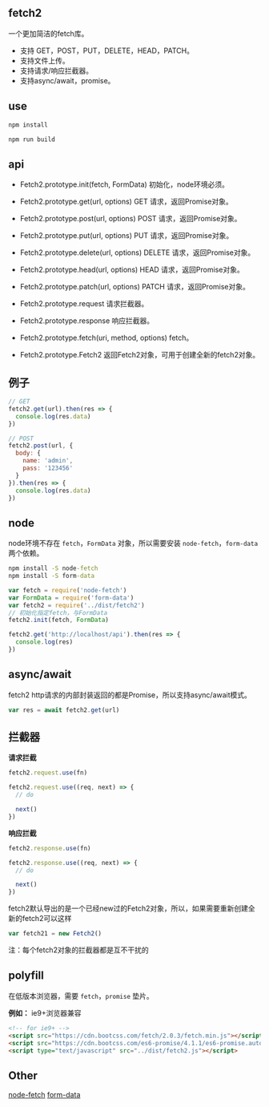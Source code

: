 ## fetch2

一个更加简洁的fetch库。

+ 支持 GET，POST，PUT，DELETE，HEAD，PATCH。
+ 支持文件上传。
+ 支持请求/响应拦截器。
+ 支持async/await，promise。


## use

```bat
npm install

npm run build
```

## api

+ Fetch2.prototype.init(fetch, FormData) 初始化，node环境必须。

+ Fetch2.prototype.get(url, options) GET 请求，返回Promise对象。
+ Fetch2.prototype.post(url, options) POST 请求，返回Promise对象。
+ Fetch2.prototype.put(url, options) PUT 请求，返回Promise对象。
+ Fetch2.prototype.delete(url, options) DELETE 请求，返回Promise对象。
+ Fetch2.prototype.head(url, options) HEAD 请求，返回Promise对象。
+ Fetch2.prototype.patch(url, options) PATCH 请求，返回Promise对象。

+ Fetch2.prototype.request 请求拦截器。
+ Fetch2.prototype.response 响应拦截器。
+ Fetch2.prototype.fetch(uri, method, options) fetch。
+ Fetch2.prototype.Fetch2 返回Fetch2对象，可用于创建全新的fetch2对象。

## 例子


```js
// GET
fetch2.get(url).then(res => {
  console.log(res.data)
})

// POST
fetch2.post(url, {
  body: {
    name: 'admin',
    pass: '123456'
  }
}).then(res => {
  console.log(res.data)
})
```

## node

node环境不存在 `fetch`，`FormData` 对象，所以需要安装 `node-fetch`，`form-data` 两个依赖。


```bat
npm install -S node-fetch
npm install -S form-data

```

```js
var fetch = require('node-fetch')
var FormData = require('form-data')
var fetch2 = require('../dist/fetch2')
// 初始化指定fetch，与FormData
fetch2.init(fetch, FormData)

fetch2.get('http://localhost/api').then(res => {
  console.log(res)
})

```

## async/await

fetch2 http请求的内部封装返回的都是Promise，所以支持async/await模式。

```js
var res = await fetch2.get(url)

```

## 拦截器

**请求拦截**

```js
fetch2.request.use(fn)
```

```js
fetch2.request.use((req, next) => {
  // do

  next()
})

```

**响应拦截**

```js
fetch2.response.use(fn)
```

```js
fetch2.response.use((req, next) => {
  // do

  next()
})

```

fetch2默认导出的是一个已经new过的Fetch2对象，所以，如果需要重新创建全新的fetch2可以这样

```js
var fetch21 = new Fetch2()

```

注：每个fetch2对象的拦截器都是互不干扰的

## polyfill

在低版本浏览器，需要 `fetch`，`promise` 垫片。

**例如：** ie9+浏览器兼容

```html
<!-- for ie9+ -->
<script src="https://cdn.bootcss.com/fetch/2.0.3/fetch.min.js"></script>
<script src="https://cdn.bootcss.com/es6-promise/4.1.1/es6-promise.auto.min.js"></script>
<script type="text/javascript" src="../dist/fetch2.js"></script>
```

## Other

[node-fetch](https://github.com/bitinn/node-fetch)
[form-data](https://github.com/form-data/form-data)

